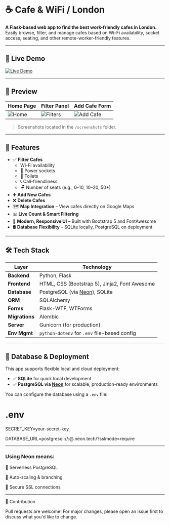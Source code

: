 # ☕ Cafe & WiFi / London

**A Flask-based web app to find the best work-friendly cafes in London.**  
Easily browse, filter, and manage cafes based on Wi-Fi availability, socket access, seating, and other remote-worker-friendly features.

---

## 🚀 Live Demo

[![Live Demo](https://img.shields.io/badge/Live-Demo-green?style=for-the-badge)](https://your-demo-url.com)

---

## 📸 Preview

| Home Page                           | Filter Panel                         | Add Cafe Form                       |
|------------------------------------|--------------------------------------|-------------------------------------|
| ![Home](screenshots/home.png)      | ![Filters](screenshots/filters.png)  | ![Add Cafe](screenshots/add.png)    |

> Screenshots located in the `/screenshots` folder.

---

## 🚀 Features

- ✅ **Filter Cafes**
  - Wi-Fi availability
  - 🔌 Power sockets
  - 🚻 Toilets
  - 📞 Call-friendliness
  - 🪑 Number of seats (e.g., 0–10, 10–20, 50+)
- ➕ **Add New Cafes**
- ❌ **Delete Cafes**
- 🗺️ **Map Integration** – View cafes directly on Google Maps
- 📊 **Live Count & Smart Filtering**
- 🎨 **Modern, Responsive UI** – Built with Bootstrap 5 and FontAwesome
- 🛢️ **Database Flexibility** – SQLite locally, PostgreSQL on deployment

---

## 🛠 Tech Stack

| Layer         | Technology                                                 |
|---------------|------------------------------------------------------------|
| **Backend**   | Python, Flask                                              |
| **Frontend**  | HTML, CSS (Bootstrap 5), Jinja2, Font Awesome              |
| **Database**  | PostgreSQL (via [Neon](https://neon.tech)), SQLite         |
| **ORM**       | SQLAlchemy                                                 |
| **Forms**     | Flask-WTF, WTForms                                         |
| **Migrations**| Alembic                                                    |
| **Server**    | Gunicorn (for production)                                  |
| **Env Mgmt**  | `python-dotenv` for `.env` file-based config               |

---

## 🔋 Database & Deployment

This app supports flexible local and cloud deployment:

- ✅ **SQLite** for quick local development
- ✅ **PostgreSQL via [Neon](https://neon.tech)** for scalable, production-ready environments

You can configure the database using a `.env` file:

# .env
SECRET_KEY=your-secret-key

DATABASE_URL=postgresql://<username>:<password>@<your-neon-host>.neon.tech/<database>?sslmode=require

---

### Using Neon means:

🚀 Serverless PostgreSQL

🔄 Auto-scaling & branching

🔐 Secure SSL connections

---

🙌 Contribution

Pull requests are welcome!
For major changes, please open an issue first to discuss what you'd like to change.

